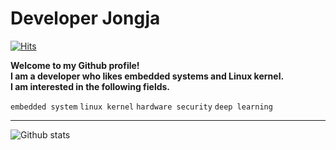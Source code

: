 # Developer Jongja

[![Hits](https://hits.seeyoufarm.com/api/count/incr/badge.svg?url=https%3A%2F%2Fgithub.com%2Fjongja%2Fjongja)](https://hits.seeyoufarm.com)  
  
**Welcome to my Github profile!**  
**I am a developer who likes embedded systems and Linux kernel.**  
**I am interested in the following fields.**  
  
`embedded system` `linux kernel` `hardware security` `deep learning`  
  
  ---

![Github stats](https://github-readme-stats.vercel.app/api?username=jongja&show_icons=true&hide_border=true) 
